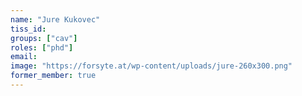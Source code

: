 ```yaml
---
name: "Jure Kukovec"
tiss_id: 
groups: ["cav"]
roles: ["phd"]
email:
image: "https://forsyte.at/wp-content/uploads/jure-260x300.png"
former_member: true
---
```


<!--
Your custom content goes here.
-->